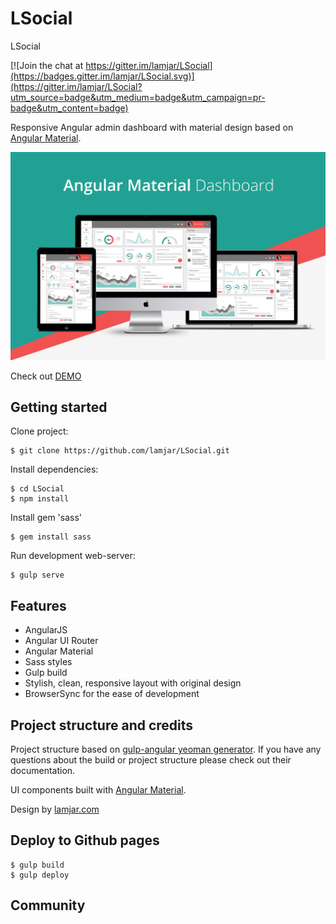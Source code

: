 # LSocial
LSocial

[![Join the chat at https://gitter.im/lamjar/LSocial](https://badges.gitter.im/lamjar/LSocial.svg)](https://gitter.im/lamjar/LSocial?utm_source=badge&utm_medium=badge&utm_campaign=pr-badge&utm_content=badge)

Responsive Angular admin dashboard with material design based on
[Angular Material](https://github.com/angular/material).

![promo-amd](src/assets/images/promo-amd.png)

Check out [DEMO](http://lamjar.github.io/LSocial/)

## Getting started

Clone project:

    $ git clone https://github.com/lamjar/LSocial.git

Install dependencies:

    $ cd LSocial
    $ npm install

Install gem 'sass'

    $ gem install sass
    
Run development web-server:

    $ gulp serve

## Features

* AngularJS
* Angular UI Router
* Angular Material
* Sass styles
* Gulp build
* Stylish, clean, responsive layout with original design
* BrowserSync for the ease of development

## Project structure and credits

Project structure based on [gulp-angular yeoman generator](https://github.com/Swiip/generator-gulp-angular).
If you have any questions about the build or project structure please check out their documentation.

UI components built with [Angular Material](https://material.angularjs.org/).

Design by [lamjar.com](http://lamjar.com/)

## Deploy to Github pages  
  
    $ gulp build
    $ gulp deploy

## Community
